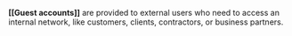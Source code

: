 **[[Guest accounts]]** are provided to external users who need to access an internal network, like customers, clients, contractors, or business partners.